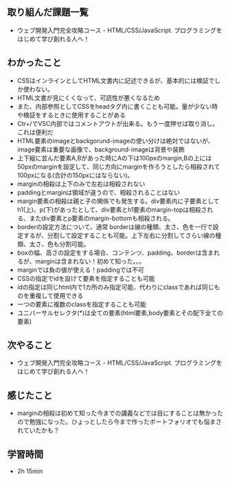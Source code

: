 ## 取り組んだ課題一覧
- ウェブ開発入門完全攻略コース - HTML/CSS/JavaScript. プログラミングをはじめて学び創れる人へ！
## わかったこと
- CSSはインラインとしてHTML文書内に記述できるが、基本的には検証でしか使わない。
- HTML文書が見にくくなって、可読性が悪くなるため
- また、内部参照としてCSSをheadタグ内に書くことも可能。量が少ない時や検証をするときに使用することがある
- Ctr+/でVSC内部ではコメントアウトが出来る。もう一度押せば取り消し。これは便利だ
- HTML要素のimageとbackgorund-imageの使い分けは絶対ではないが、image要素は重要な画像で、background-imageは背景や装飾
- 上下縦に並んだ要素A,Bがあった時にAの下は100pxのmargin,Bの上には50pxのmarginを設定して、同じ方向にmarginを作ろうとしたら相殺されて100pxになる(合計の150pxにはならない)。
- marginの相殺は上下のみで左右は相殺されない
- paddingとmarginは領域が違うので、相殺されることはない
- margin要素の相殺は親と子の関係でも発生する。div要素内に子要素としてh1(上)、p(下)があったとして、div要素とh1要素のmargin-topは相殺される、またdiv要素とp要素のmargin-bottomも相殺される。
- borderの設定方法について、通常 borderは線の種類、太さ、色を一行で設定するが、分割して設定することも可能。上下左右に分割してさらい線の種類、太さ、色も分割可能。
- boxの幅、高さの設定をする場合、コンテンツ、padding、borderは含まれるが、marginは含まれない！初めて知った。。。
- marginでは負の値が使える！paddingでは不可
- CSSの指定でidを設けて要素を指定することも可能
- idの指定は同じhtml内で1カ所のみ指定可能、代わりにclassであれば同じものを重複して使用できる
- 一つの要素に複数のclassを指定することも可能
- ユニバーサルセレクタ(*)は全ての要素(html要素,body要素とその配下全ての要素)
## 次やること
- ウェブ開発入門完全攻略コース - HTML/CSS/JavaScript. プログラミングをはじめて学び創れる人へ！
## 感じたこと
- marginの相殺は初めて知った今までの講義などでは目にすることは無かったので勉強になった。ひょっとしたら今まで作ったポートフォリオでも悩まされていたかも？
## 学習時間
- 2h 15min
